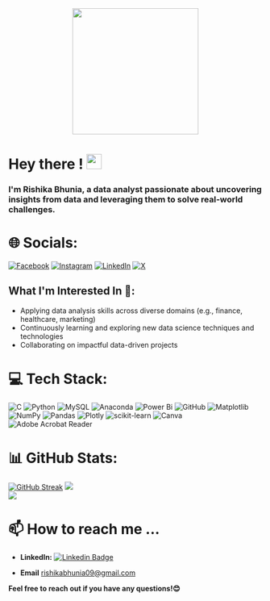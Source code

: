 <div id="header" align="center">
  <img src="https://media3.giphy.com/media/v1.Y2lkPTc5MGI3NjExYTUzNWV6OGswZ3Z6cXM3ODd3YTB2andlamRvZXZmMDJuc2ZybndxMSZlcD12MV9pbnRlcm5hbF9naWZfYnlfaWQmY3Q9cw/AXtFMwP1ZvjZSBtmGk/giphy.webp" width="250"/>
</div>

<h1>
  Hey there !
  <img src="https://media.giphy.com/media/hvRJCLFzcasrR4ia7z/giphy.gif" width="30px"/>
</h1>

### I'm Rishika Bhunia, a data analyst passionate about uncovering insights from data and leveraging them to solve real-world challenges. 


# 🌐 Socials:
[![Facebook](https://img.shields.io/badge/Facebook-%231877F2.svg?logo=Facebook&logoColor=white)](https://facebook.com/https://www.facebook.com/rishika.bhunia) [![Instagram](https://img.shields.io/badge/Instagram-%23E4405F.svg?logo=Instagram&logoColor=white)](https://instagram.com/https://www.instagram.com/rishikabhunia05?igsh=bWp5cXVveHA5bDhq) [![LinkedIn](https://img.shields.io/badge/LinkedIn-%230077B5.svg?logo=linkedin&logoColor=white)](https://linkedin.com/in/https://www.linkedin.com/in/rishika-bhunia05/) [![X](https://img.shields.io/badge/X-black.svg?logo=X&logoColor=white)](https://x.com/https://x.com/RisikaBhunia05?t=jb9INFe_ISFd0yFIKu7DoA&s=09) 

## **What I'm Interested In 👀:**

* Applying data analysis skills across diverse domains (e.g., finance, healthcare, marketing)
* Continuously learning and exploring new data science techniques and technologies
* Collaborating on impactful data-driven projects

# 💻 Tech Stack:

![C](https://img.shields.io/badge/c-%2300599C.svg?style=for-the-badge&logo=c&logoColor=white) ![Python](https://img.shields.io/badge/python-3670A0?style=for-the-badge&logo=python&logoColor=ffdd54) ![MySQL](https://img.shields.io/badge/mysql-4479A1.svg?style=for-the-badge&logo=mysql&logoColor=white)
 ![Anaconda](https://img.shields.io/badge/Anaconda-%2344A833.svg?style=for-the-badge&logo=anaconda&logoColor=white) ![Power Bi](https://img.shields.io/badge/power_bi-F2C811?style=for-the-badge&logo=powerbi&logoColor=black) ![GitHub](https://img.shields.io/badge/github-%23121011.svg?style=for-the-badge&logo=github&logoColor=white) ![Matplotlib](https://img.shields.io/badge/Matplotlib-%23ffffff.svg?style=for-the-badge&logo=Matplotlib&logoColor=black) ![NumPy](https://img.shields.io/badge/numpy-%23013243.svg?style=for-the-badge&logo=numpy&logoColor=white) ![Pandas](https://img.shields.io/badge/pandas-%23150458.svg?style=for-the-badge&logo=pandas&logoColor=white) ![Plotly](https://img.shields.io/badge/Plotly-%233F4F75.svg?style=for-the-badge&logo=plotly&logoColor=white) ![scikit-learn](https://img.shields.io/badge/scikit--learn-%23F7931E.svg?style=for-the-badge&logo=scikit-learn&logoColor=white) ![Canva](https://img.shields.io/badge/Canva-%2300C4CC.svg?style=for-the-badge&logo=Canva&logoColor=white) ![Adobe Acrobat Reader](https://img.shields.io/badge/Adobe%20Acrobat%20Reader-EC1C24.svg?style=for-the-badge&logo=Adobe%20Acrobat%20Reader&logoColor=white)

# 📊 GitHub Stats:
[![GitHub Streak](http://github-readme-streak-stats.herokuapp.com?user=RishikaB-05&theme=dark&background=000000)](https://git.io/streak-stats)
![](https://github-readme-stats.vercel.app/api?username=RishikaB-05&theme=dark&background=000000_border=false&include_all_commits=false&count_private=false)<br/>
![](https://github-readme-stats.vercel.app/api/top-langs/?username=RishikaB-05&theme=dark&background=000000)

# 📫 How to reach me ...

* **LinkedIn:** [![Linkedin Badge](https://img.shields.io/badge/-linkedin-blue?style=flat&logo=Linkedin&logoColor=white)](www.linkedin.com/in/rishika-bhunia05)

* **Email** rishikabhunia09@gmail.com

**Feel free to reach out if you have any questions!😊**



<div id="page-count" align="center">
<img src="https://komarev.com/ghpvc/?username=RishikaB-05&style=flat-square&color=blue" alt=""/>
</div>

